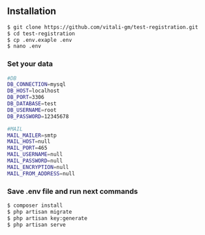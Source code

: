 ## Installation

```bash
$ git clone https://github.com/vitali-gm/test-registration.git
$ cd test-registration
$ cp .env.exaple .env
$ nano .env
```
### Set your data

```bash
#DB
DB_CONNECTION=mysql
DB_HOST=localhost
DB_PORT=3306
DB_DATABASE=test
DB_USERNAME=root
DB_PASSWORD=12345678

#MAIL
MAIL_MAILER=smtp
MAIL_HOST=null
MAIL_PORT=465
MAIL_USERNAME=null
MAIL_PASSWORD=null
MAIL_ENCRYPTION=null
MAIL_FROM_ADDRESS=null
```

### Save .env file and run next commands
```bash
$ composer install
$ php artisan migrate
$ php artisan key:generate
$ php artisan serve
```
